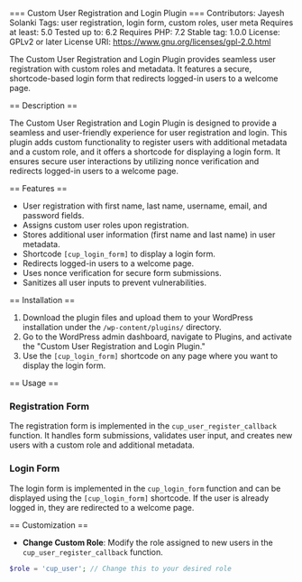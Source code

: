 === Custom User Registration and Login Plugin ===
Contributors: Jayesh Solanki
Tags: user registration, login form, custom roles, user meta
Requires at least: 5.0
Tested up to: 6.2
Requires PHP: 7.2
Stable tag: 1.0.0
License: GPLv2 or later
License URI: https://www.gnu.org/licenses/gpl-2.0.html

The Custom User Registration and Login Plugin provides seamless user registration with custom roles and metadata. It features a secure, shortcode-based login form that redirects logged-in users to a welcome page.

== Description ==

The Custom User Registration and Login Plugin is designed to provide a seamless and user-friendly experience for user registration and login. This plugin adds custom functionality to register users with additional metadata and a custom role, and it offers a shortcode for displaying a login form. It ensures secure user interactions by utilizing nonce verification and redirects logged-in users to a welcome page.

== Features ==

- User registration with first name, last name, username, email, and password fields.
- Assigns custom user roles upon registration.
- Stores additional user information (first name and last name) in user metadata.
- Shortcode `[cup_login_form]` to display a login form.
- Redirects logged-in users to a welcome page.
- Uses nonce verification for secure form submissions.
- Sanitizes all user inputs to prevent vulnerabilities.

== Installation ==

1. Download the plugin files and upload them to your WordPress installation under the `/wp-content/plugins/` directory.
2. Go to the WordPress admin dashboard, navigate to Plugins, and activate the "Custom User Registration and Login Plugin."
3. Use the `[cup_login_form]` shortcode on any page where you want to display the login form.

== Usage ==

### Registration Form

The registration form is implemented in the `cup_user_register_callback` function. It handles form submissions, validates user input, and creates new users with a custom role and additional metadata.

### Login Form

The login form is implemented in the `cup_login_form` function and can be displayed using the `[cup_login_form]` shortcode. If the user is already logged in, they are redirected to a welcome page.

== Customization ==

- **Change Custom Role**: Modify the role assigned to new users in the `cup_user_register_callback` function.

```php
$role = 'cup_user'; // Change this to your desired role
```
